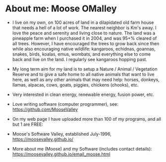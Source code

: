 # About me: Moose OMalley

* I live on my own, on 100 acres of land in a dilapidated old farm house that needs a hell of a lot of work.  The nearest neighbor is Km's away.  I love the peace and serenity and living close to nature.  The land was a pineapple farm when I purchased it in 2004, and was 95+% cleared of all trees.  However, I have encouraged the trees to grow back since then while also encouraging native wildlife: kangaroos, echidnas, goannas, snakes, birds, koalas, emus, wombats, and everything else to come back and live on the land.  I regularly see kangaroos hopping past.  

* My long term aim for my land is to setup a Nature / Animal / Vegetation Reserve and to give a safe home to all native animals that want to live here, as well as any other animals that may need help: horses, donkeys, llamas, alpacas, cows, goats, piggies, chickens (chooks), etc.

* Very interested in clean energy, renewable energy, fusion power, etc.

* Love writing software (computer programmer), see:
https://github.com/MooseValley

* On my web page I have uploaded more than 100 of my programs, and all but 1 are FREE:

* Moose's Software Valley, established July-1996, 
https://moosevalley.github.io/

* More about me (Moose) and my Software (includes contact details):
https://moosevalley.github.io/email_moose.html

